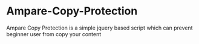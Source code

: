 # Ampare-Copy-Protection
Ampare Copy Protection is a simple jquery based script which can prevent beginner user from copy your content

